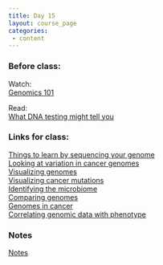 ```yaml
---
title: Day 15
layout: course_page
categories:
 - content
---
```


### Before class:

Watch:  
[Genomics 101](https://www.ted.com/talks/barry_schuler_genomics_101)

Read:  
[What DNA testing might tell you](https://www.washingtonpost.com/graphics/2017/lifestyle/she-thought-she-was-irish-until-a-dna-test-opened-a-100-year-old-mystery/?utm_term=.c26ea6cbb2f5)

### Links for class:

[Things to learn by sequencing your genome](https://www.23andme.com/dna-health-ancestry/)  
[Looking at variation in cancer genomes](https://gallery.shinyapps.io/genome_browser/)  
[Visualizing genomes](http://circos.ca/intro/genomic_data/)  
[Visualizing cancer mutations](http://cancer.sanger.ac.uk/cosmic3d/)  
[Identifying the microbiome](https://ubiota.com/visualization?ucodes=242-XJD06,242-XJDF9&chart=krona&viewMode=1&public=true)  
[Comparing genomes](http://civi.cmbi.ru.nl/)  
[Genomes in cancer](http://pcawgscout.bioinfo.cnio.es/)  
[Correlating genomic data with phenotype](https://xenabrowser.net/heatmap/)

### Notes
[Notes](../day15notes)
